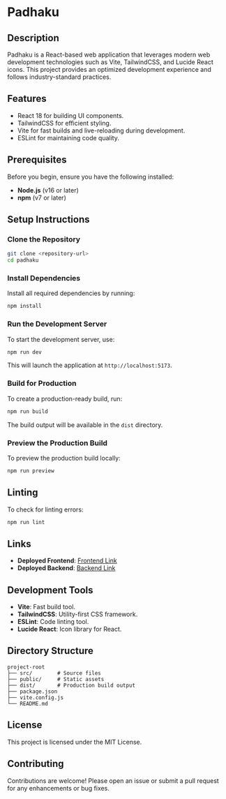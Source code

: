 # Padhaku

## Description
Padhaku is a React-based web application that leverages modern web development technologies such as Vite, TailwindCSS, and Lucide React icons. This project provides an optimized development experience and follows industry-standard practices.

## Features
- React 18 for building UI components.
- TailwindCSS for efficient styling.
- Vite for fast builds and live-reloading during development.
- ESLint for maintaining code quality.

## Prerequisites
Before you begin, ensure you have the following installed:
- **Node.js** (v16 or later)
- **npm** (v7 or later)

## Setup Instructions

### Clone the Repository
```bash
git clone <repository-url>
cd padhaku
```

### Install Dependencies
Install all required dependencies by running:
```bash
npm install
```

### Run the Development Server
To start the development server, use:
```bash
npm run dev
```
This will launch the application at `http://localhost:5173`.

### Build for Production
To create a production-ready build, run:
```bash
npm run build
```
The build output will be available in the `dist` directory.

### Preview the Production Build
To preview the production build locally:
```bash
npm run preview
```

## Linting
To check for linting errors:
```bash
npm run lint
```

## Links
- **Deployed Frontend**: [Frontend Link](<https://frontend-padaku.vercel.app/>)
- **Deployed Backend**: [Backend Link](<https://github.com/kamlendra342/backendpadaku>)

## Development Tools
- **Vite**: Fast build tool.
- **TailwindCSS**: Utility-first CSS framework.
- **ESLint**: Code linting tool.
- **Lucide React**: Icon library for React.

## Directory Structure
```
project-root
├── src/        # Source files
├── public/     # Static assets
├── dist/       # Production build output
├── package.json
├── vite.config.js
└── README.md
```

## License
This project is licensed under the MIT License.

## Contributing
Contributions are welcome! Please open an issue or submit a pull request for any enhancements or bug fixes.

